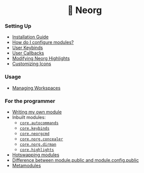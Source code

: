 <div align="center">

# :star2: Neorg

</div>

### Setting Up
- [Installation Guide](https://github.com/vhyrro/neorg/wiki/Installation)
- [How do I configure modules?](https://github.com/vhyrro/neorg/wiki/Configuring-Modules)
- [User Keybinds](https://github.com/vhyrro/neorg/wiki/User-Keybinds)
- [User Callbacks](https://github.com/vhyrro/neorg/wiki/User-Callbacks)
- [Modifying Neorg Highlights](https://github.com/vhyrro/neorg/wiki/Custom-Highlights)
- [Customizing Icons](https://github.com/vhyrro/neorg/wiki/Concealing)

### Usage
- [Managing Workspaces](https://github.com/vhyrro/neorg/wiki/Workspace-Management)

### For the programmer
- [Writing my own module](https://github.com/vhyrro/neorg/wiki/Creating-Modules)
- Inbuilt modules:
    - [`core.autocommands`](https://github.com/vhyrro/neorg/wiki/Autocommands)
    - [`core.keybinds`](https://github.com/vhyrro/neorg/wiki/Keybinds)
    - [`core.neorgcmd`](https://github.com/vhyrro/neorg/wiki/Neorg-Command)
    - [`core.norg.concealer`](https://github.com/vhyrro/neorg/wiki/Concealing#api-functions)
    - [`core.norg.dirman`](https://github.com/vhyrro/neorg/wiki/Dirman)
    - [`core.highlights`](https://github.com/vhyrro/neorg/wiki/Custom-Highlights#api-calls-for-corehighlights)
- [Hotswapping modules](https://github.com/vhyrro/neorg/wiki/Hotswapping-Modules)
- [Difference between module.public and module.config.public](https://github.com/vhyrro/neorg/wiki/Public-vs-Public-Config)
- [Metamodules](https://github.com/vhyrro/neorg/wiki/Metamodules)
